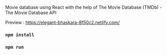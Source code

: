 

Movie database using React with the help of The Movie Database (TMDb) - The Movie Database API  

Preview : https://elegant-bhaskara-8f50c2.netlify.com/  

### `npm install`
### `npm run`
